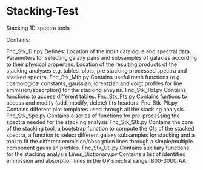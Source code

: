 # Stacking-Test
Stacking 1D spectra tools

Contains:

Fnc_Stk_Dir.py Defines: 
Location of the input catalogue and spectral data. 
Parameters for selecting galaxy pairs and subsamples of galaxies according to their physical properties. 
Location of the resulting products of the stacking analyses e.g. tables, plots, pre stacking processed spectra and stacked spectra.
Fnc_Stk_Mth.py Contains useful math functions (e.g. cosmological constants, gaussian, lorentzian and voigt profiles for line emmision/absorption) for the stacking anaysis.
Fnc_Stk_Tbl.py Contains functions to access different tables. 
Fnc_Stk_Fts.py Contains funtions to access and modify (add, modify, delete) fits headers.
Fnc_Stk_Plt.py Contains different plot templates used through all the stacking analysis. 
Fnc_Stk_Spc.py Contains a series of functions for pre-processing the spectra needed for the stacking analysis
Fnc_Stk_Stk.py Contains the core of the stacking tool, a bootstrap function to compute the CIs of the stacked spectra, a function to select different galaxy subsamples for stacking and a tool to fit the different emmision/absorption lines through a simple/multiple component gaussian profiles.
Fnc_Stk_Utl.py Contains auxiliary functions for the stacking analysis
Lines_Dictionary.py Contains a list of identified emmission and absorption lines in the UV spectral range [800-3000]AA.
